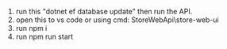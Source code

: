 1. run this "dotnet ef database update" then run the API.
2. open this to vs code or using cmd: StoreWebApi\store-web-ui
3. run npm i
4. run npm run start
